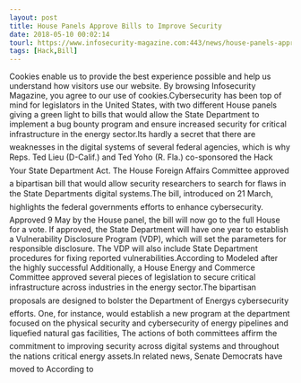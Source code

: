 ```yaml
---
layout: post
title: House Panels Approve Bills to Improve Security
date: 2018-05-10 00:02:14
tourl: https://www.infosecurity-magazine.com:443/news/house-panels-approve-bills-to/
tags: [Hack,Bill]
---
```

Cookies enable us to provide the best experience possible and help us understand how visitors use our website. By browsing Infosecurity Magazine, you agree to our use of cookies.Cybersecurity has been top of mind for legislators in the United States, with two different House panels giving a green light to bills that would allow the State Department to implement a bug bounty program and ensure increased security for critical infrastructure in the energy sector.Its hardly a secret that there are weaknesses in the digital systems of several federal agencies, which is why Reps. Ted Lieu (D-Calif.) and Ted Yoho (R. Fla.) co-sponsored the Hack Your State Department Act. The House Foreign Affairs Committee approved a bipartisan bill that would allow security researchers to search for flaws in the State Departments digital systems.The bill, introduced on 21 March, highlights the federal governments efforts to enhance cybersecurity. Approved 9 May by the House panel, the bill will now go to the full House for a vote. If approved, the State Department will have one year to establish a Vulnerability Disclosure Program (VDP), which will set the parameters for responsible disclosure. The VDP will also include State Department procedures for fixing reported vulnerabilities.According to Modeled after the highly successful Additionally, a House Energy and Commerce Committee approved several pieces of legislation to secure critical infrastructure across industries in the energy sector.The bipartisan proposals are designed to bolster the Department of Energys cybersecurity efforts. One, for instance, would establish a new program at the department focused on the physical security and cybersecurity of energy pipelines and liquefied natural gas facilities, The actions of both committees affirm the commitment to improving security across digital systems and throughout the nations critical energy assets.In related news, Senate Democrats have moved to According to 